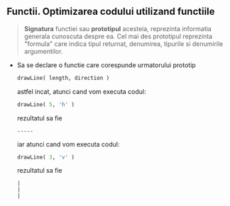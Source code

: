 ## Functii. Optimizarea codului utilizand functiile

> **Signatura** functiei sau **prototipul** acesteia, reprezinta informatia generala cunoscuta despre ea. Cel mai des prototipul reprezinta "formula" care indica tipul returnat, denumirea, tipurile si denumirile argumentilor.

* Sa se declare o functie care corespunde urmatorului prototip
  ```python
  drawLine( length, direction )
  ```
  astfel incat, atunci cand vom executa codul:
  ```python
  drawLine( 5, 'h' )
  ```
  rezultatul sa fie
  ```
  -----
  ```
  iar atunci cand vom executa codul:
  ```python
  drawLine( 3, 'v' )
  ```
  rezultatul sa fie
  ```
  |
  |
  |
  ```

